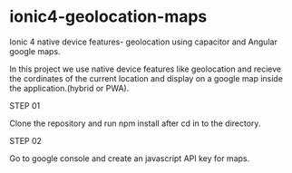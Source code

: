 # ionic4-geolocation-maps
Ionic 4 native device features- geolocation using capacitor and Angular google maps.

In this project we use native device features like geolocation and recieve the cordinates of the current location and display on a google map inside the application.(hybrid or PWA).

STEP 01

Clone the repository and run npm install after cd in to the directory.

STEP 02

Go to google console and create an javascript API key for maps.








